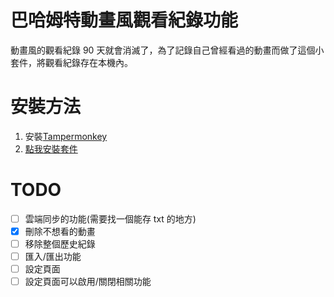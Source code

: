 # 巴哈姆特動畫風觀看紀錄功能
動畫風的觀看紀錄 90 天就會消滅了，為了記錄自己曾經看過的動畫而做了這個小套件，將觀看紀錄存在本機內。
# 安裝方法
1. 安裝[Tampermonkey](https://www.tampermonkey.net/)
2. [點我安裝套件](https://github.com/zoosewu/ani-gamer-history/releases/latest/download/ani-gamer-history.user.js)
# TODO
- [ ] 雲端同步的功能(需要找一個能存 txt 的地方)
- [X] 刪除不想看的動畫
- [ ] 移除整個歷史紀錄
- [ ] 匯入/匯出功能
- [ ] 設定頁面
- [ ] 設定頁面可以啟用/關閉相關功能
